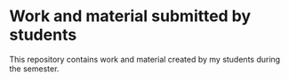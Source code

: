 # Work and material submitted by students

This repository contains work and material created by my students during the semester.